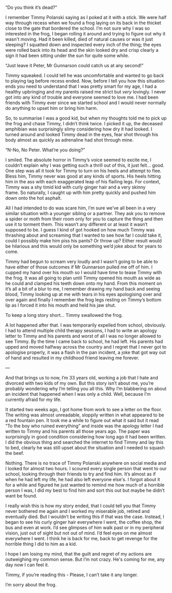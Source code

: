  “Do you think it’s dead?” 

I remember Timmy Polanski saying as I poked at it with a stick. We were half way through recess when we found a frog laying on its back in the thicket close to the gate that bordered the school. I’m not sure why I was so interested in the frog, I began rolling it around and trying to figure out why it wasn't moving. Had it been killed, died of natural causes or was it just sleeping? I squatted down and inspected every inch of the thing; the eyes were rolled back into its head and the skin looked dry and crisp clearly a sign it had been sitting under the sun for quite some while. 

“Just leave it Peter, Mr Gunnarson could catch us at any second!”  

Timmy squeaked. I could tell he was uncomfortable and wanted to go back to playing tag before recess ended. Now, before I tell you how this situation ends you need to understand that I was pretty smart for my age, I had a healthy upbringing and my parents raised me strict but *very* lovingly. I never got into any kind of trouble and everyone seemed to love me. I had been friends with Timmy ever since we started school and I would never normally do anything to upset him or bring him harm. 

So, to summarise I was a good kid, but when my thoughts told me to pick up the frog and chase Timmy, I didn’t think twice. I picked it up, the deceased amphibian was surprisingly slimy considering how dry it had looked. I turned around and looked Timmy dead in the eyes, fear shot through his body almost as quickly as adrenaline had shot through mine. 

“N-No, No Peter. What’re you doing?”  

I smiled. The absolute horror in Timmy’s voice seemed to excite me, I couldn’t explain why I was getting such a thrill out of this, it just felt... good. One step was all it took for Timmy to turn on his heels and attempt to flee. Bless him, Timmy never was good at any kinds of sports. His heels hitting him in the ass with each exaggerated leap of his flailing legs. For context, Timmy was a shy timid kid with curly ginger hair and a very skinny frame. So naturally, I caught up with him pretty quickly and pushed him down onto the hot asphalt.  

All I had intended to do was scare him, I’m sure we’ve all been in a very similar situation with a younger sibling or a partner. They ask you to remove a spider or moth from their room only for you to capture the thing and then use it to torment them. This wasn’t any different or at least it wasn’t supposed to be. I guess I kind of got hooked on how much Timmy was thrashing about and screaming that I wanted to see how far I could take it, could I possibly make him piss his pants? Or throw up? Either result would be hilarious and this would only be something we’d joke about for years to come. 

Timmy had begun to scream very loudly and I wasn’t going to be able to have either of those outcomes if Mr Gunnarson pulled me off of him. I cupped my hand over his mouth so I would have time to tease Timmy with the frog. It was all going to plan until Timmy opened his mouth as wide as he could and clamped his teeth down onto my hand. From this moment on it’s all a bit of a blur to me, I remember drawing my hand back and seeing blood, Timmy looking up at me with tears in his eyes apologising over and over again and finally I remember the frog legs resting on Timmy’s bottom lip as I forced it into his mouth and held his jaw shut. 

To keep a long story short... Timmy swallowed the frog.  

A lot happened after that. I was temporarily expelled from school, obviously. I had to attend multiple child therapy sessions, I had to write an apology letter to Timmy and his parents and worst of all I was no longer allowed to see Timmy. By the time I came back to school, he had left. His parents had upped and moved halfway across the country and I regret that I never got to apologise properly, it was a flash in the pan incident, a joke that got way out of hand and resulted in my childhood friend leaving me forever. 

— 

And that brings us to now, I’m 33 years old, working a job that I hate and divorced with two kids of my own. But this story isn’t about me, you’re probably wondering why I’m telling you all this. Why I’m blabbering on about an incident that happened when I was only a child. Well, because I’m currently afraid for my life. 

It started two weeks ago, I got home from work to see a letter on the floor. The writing was almost unreadable, sloppily written in what appeared to be a red fountain pen. It took me a while to figure out what it said but it read “To the boy who ruined everything” and inside was the apology letter I had written to Timmy and his parents all those years ago. The paper was surprisingly in good condition considering how long ago it had been written. I did the obvious thing and searched the internet to find Timmy and lay this to bed, clearly he was still upset about the situation and I needed to squash the beef.  

Nothing. There is no trace of Timmy Polanski anywhere on social media and I looked for almost two hours. I scoured every single person that went to our school, looking through their friends to try and find him. It’s almost as if when he had left my life, he had also left everyone else's. I forgot about it for a while and figured he just wanted to remind me how much of a horrible person I was, I did my best to find him and sort this out but maybe he didn’t want be found. 

I really wish this is how my story ended, that I could tell you that Timmy never bothered me again and I worked my miserable job, retired and eventually died. But I wouldn’t be writing this if that was the case. Instead, I began to see his curly ginger hair everywhere I went, the coffee shop, the bus and even at work. I’d see glimpses of him walk past or in my peripheral vision, just out of sight but not out of mind. I’d feel eyes on me almost everywhere I went. I think he is back for me, back to get revenge for the horrible thing I did to him as a kid. 

I hope I am losing my mind, that the guilt and regret of my actions are outweighing my common sense. But I’m not crazy. He's coming for me, any day now I can feel it.  

Timmy, if you’re reading this - Please, I can’t take it any longer.  

I’m sorry about the frog.